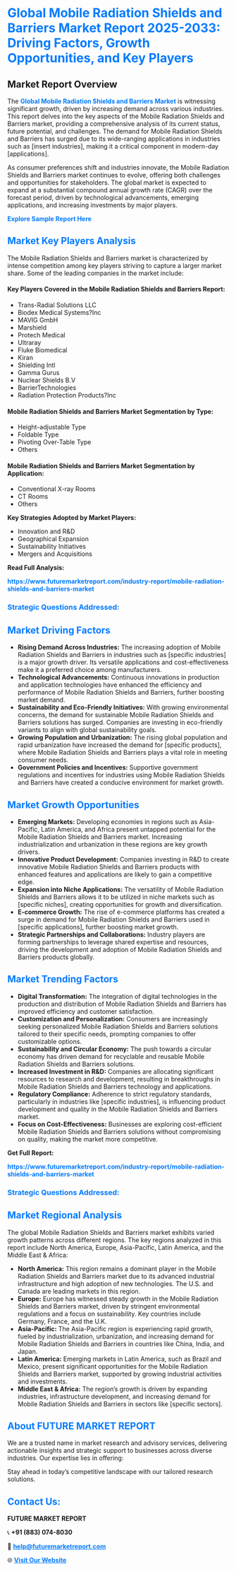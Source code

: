 <h1 style="color: #007BFF;">Global Mobile Radiation Shields and Barriers Market Report 2025-2033: Driving Factors, Growth Opportunities, and Key Players</h1>

<section id="overview">
<h2>Market Report Overview</h2>
<p>The <a href="https://www.futuremarketreport.com/industry-report/mobile-radiation-shields-and-barriers-market" style="color: #007BFF; text-decoration: none;"><strong>Global Mobile Radiation Shields and Barriers Market</strong></a> is witnessing significant growth, driven by increasing demand across various industries. This report delves into the key aspects of the Mobile Radiation Shields and Barriers market, providing a comprehensive analysis of its current status, future potential, and challenges. The demand for Mobile Radiation Shields and Barriers has surged due to its wide-ranging applications in industries such as [insert industries], making it a critical component in modern-day [applications].</p>
<p>As consumer preferences shift and industries innovate, the Mobile Radiation Shields and Barriers market continues to evolve, offering both challenges and opportunities for stakeholders. The global market is expected to expand at a substantial compound annual growth rate (CAGR) over the forecast period, driven by technological advancements, emerging applications, and increasing investments by major players.</p>
</section>

<section id="overview">
<p><a href="https://www.futuremarketreport.com/request-sample/reportId=77610" style="color: #007BFF; text-decoration: none;"><strong>Explore Sample Report Here</strong></a></p>
</section>

<section id="key-players">
<h2 style="color: #007BFF;">Market Key Players Analysis</h2>
<p>The Mobile Radiation Shields and Barriers market is characterized by intense competition among key players striving to capture a larger market share. Some of the leading companies in the market include:</p>
<h4>Key Players Covered in the Mobile Radiation Shields and Barriers Report:</h4>
<ul><li>Trans-Radial Solutions LLC</li><li>Biodex Medical Systems?Inc</li><li>MAVIG GmbH</li><li>Marshield</li><li>Protech Medical</li><li>Ultraray</li><li>Fluke Biomedical</li><li>Kiran</li><li>Shielding Intl</li><li>Gamma Gurus</li><li>Nuclear Shields B.V</li><li>BarrierTechnologies</li><li>Radiation Protection Products?Inc</li></ul>
<h4>Mobile Radiation Shields and Barriers Market Segmentation by Type:</h4>
<ul><li>Height-adjustable Type</li><li>Foldable Type</li><li>Pivoting Over-Table Type</li><li>Others</li></ul>

<h4>Mobile Radiation Shields and Barriers Market Segmentation by Application:</h4>
<ul><li>Conventional X-ray Rooms</li><li>CT Rooms</li><li>Others</li></ul>
<p><strong>Key Strategies Adopted by Market Players:</strong></p>
<ul>
<li>Innovation and R&D</li>
<li>Geographical Expansion</li>
<li>Sustainability Initiatives</li>
<li>Mergers and Acquisitions</li>
</ul>
</section>

<section>
<p><strong>Read Full Analysis: </strong></p><a href="https://www.futuremarketreport.com/industry-report/mobile-radiation-shields-and-barriers-market" style="color: #007BFF; text-decoration: none;"><strong>https://www.futuremarketreport.com/industry-report/mobile-radiation-shields-and-barriers-market</strong></a>
<h3 style="color: #007BFF;">Strategic Questions Addressed:</h3>
</section>

<section id="driving-factors">
<h2 style="color: #007BFF;">Market Driving Factors</h2>
<ul>
<li><strong>Rising Demand Across Industries:</strong> The increasing adoption of Mobile Radiation Shields and Barriers in industries such as [specific industries] is a major growth driver. Its versatile applications and cost-effectiveness make it a preferred choice among manufacturers.</li>
<li><strong>Technological Advancements:</strong> Continuous innovations in production and application technologies have enhanced the efficiency and performance of Mobile Radiation Shields and Barriers, further boosting market demand.</li>
<li><strong>Sustainability and Eco-Friendly Initiatives:</strong> With growing environmental concerns, the demand for sustainable Mobile Radiation Shields and Barriers solutions has surged. Companies are investing in eco-friendly variants to align with global sustainability goals.</li>
<li><strong>Growing Population and Urbanization:</strong> The rising global population and rapid urbanization have increased the demand for [specific products], where Mobile Radiation Shields and Barriers plays a vital role in meeting consumer needs.</li>
<li><strong>Government Policies and Incentives:</strong> Supportive government regulations and incentives for industries using Mobile Radiation Shields and Barriers have created a conducive environment for market growth.</li>
</ul>
</section>

<section id="growth-opportunities">
<h2 style="color: #007BFF;">Market Growth Opportunities</h2>
<ul>
<li><strong>Emerging Markets:</strong> Developing economies in regions such as Asia-Pacific, Latin America, and Africa present untapped potential for the Mobile Radiation Shields and Barriers market. Increasing industrialization and urbanization in these regions are key growth drivers.</li>
<li><strong>Innovative Product Development:</strong> Companies investing in R&D to create innovative Mobile Radiation Shields and Barriers products with enhanced features and applications are likely to gain a competitive edge.</li>
<li><strong>Expansion into Niche Applications:</strong> The versatility of Mobile Radiation Shields and Barriers allows it to be utilized in niche markets such as [specific niches], creating opportunities for growth and diversification.</li>
<li><strong>E-commerce Growth:</strong> The rise of e-commerce platforms has created a surge in demand for Mobile Radiation Shields and Barriers used in [specific applications], further boosting market growth.</li>
<li><strong>Strategic Partnerships and Collaborations:</strong> Industry players are forming partnerships to leverage shared expertise and resources, driving the development and adoption of Mobile Radiation Shields and Barriers products globally.</li>
</ul>
</section>

<section id="trending-factors">
<h2 style="color: #007BFF;">Market Trending Factors</h2>
<ul>
<li><strong>Digital Transformation:</strong> The integration of digital technologies in the production and distribution of Mobile Radiation Shields and Barriers has improved efficiency and customer satisfaction.</li>
<li><strong>Customization and Personalization:</strong> Consumers are increasingly seeking personalized Mobile Radiation Shields and Barriers solutions tailored to their specific needs, prompting companies to offer customizable options.</li>
<li><strong>Sustainability and Circular Economy:</strong> The push towards a circular economy has driven demand for recyclable and reusable Mobile Radiation Shields and Barriers solutions.</li>
<li><strong>Increased Investment in R&D:</strong> Companies are allocating significant resources to research and development, resulting in breakthroughs in Mobile Radiation Shields and Barriers technology and applications.</li>
<li><strong>Regulatory Compliance:</strong> Adherence to strict regulatory standards, particularly in industries like [specific industries], is influencing product development and quality in the Mobile Radiation Shields and Barriers market.</li>
<li><strong>Focus on Cost-Effectiveness:</strong> Businesses are exploring cost-efficient Mobile Radiation Shields and Barriers solutions without compromising on quality, making the market more competitive.</li>
</ul>
</section>

<section>
<p><strong>Get Full Report: </strong></p><a href="https://www.futuremarketreport.com/industry-report/mobile-radiation-shields-and-barriers-market" style="color: #007BFF; text-decoration: none;"><strong>https://www.futuremarketreport.com/industry-report/mobile-radiation-shields-and-barriers-market</strong></a>
<h3 style="color: #007BFF;">Strategic Questions Addressed:</h3>
</section>


<section id="regional-analysis">
<h2 style="color: #007BFF;">Market Regional Analysis</h2>
<p>The global Mobile Radiation Shields and Barriers market exhibits varied growth patterns across different regions. The key regions analyzed in this report include North America, Europe, Asia-Pacific, Latin America, and the Middle East & Africa:</p>
<ul>
<li><strong>North America:</strong> This region remains a dominant player in the Mobile Radiation Shields and Barriers market due to its advanced industrial infrastructure and high adoption of new technologies. The U.S. and Canada are leading markets in this region.</li>
<li><strong>Europe:</strong> Europe has witnessed steady growth in the Mobile Radiation Shields and Barriers market, driven by stringent environmental regulations and a focus on sustainability. Key countries include Germany, France, and the U.K.</li>
<li><strong>Asia-Pacific:</strong> The Asia-Pacific region is experiencing rapid growth, fueled by industrialization, urbanization, and increasing demand for Mobile Radiation Shields and Barriers in countries like China, India, and Japan.</li>
<li><strong>Latin America:</strong> Emerging markets in Latin America, such as Brazil and Mexico, present significant opportunities for the Mobile Radiation Shields and Barriers market, supported by growing industrial activities and investments.</li>
<li><strong>Middle East & Africa:</strong> The region’s growth is driven by expanding industries, infrastructure development, and increasing demand for Mobile Radiation Shields and Barriers in sectors like [specific sectors].</li>
</ul>
</section>

<footer>
<h2 style="color: #007BFF;">About FUTURE MARKET REPORT</h2>
<p>We are a trusted name in market research and advisory services, delivering actionable insights and strategic support to businesses across diverse industries. Our expertise lies in offering:</p>

<p>Stay ahead in today’s competitive landscape with our tailored research solutions.</p>

<h2 style="color: #007BFF;">Contact Us:</h2>
<p><strong>FUTURE MARKET REPORT</strong></p>
<p>📞 <strong>+91 (883) 074-8030</strong></p>
<p>📧 <strong><a href="mailto:help@futuremarketreport.com" style="color: #007BFF;">help@futuremarketreport.com</a></strong></p>
<p>🌐 <strong><a href="https://www.futuremarketreport.com/" style="color: #007BFF;">Visit Our Website</a></strong></p>
</footer>